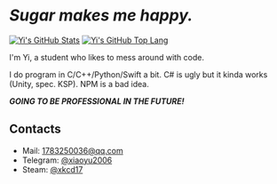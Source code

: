 # *Sugar makes me happy.*

[![Yi's GitHub Stats](https://github-readme-stats.vercel.app/api?username=xiaoyu2006&count_private=true&show_icons=true)](https://github.com/xiaoyu2006)
[![Yi's GitHub Top Lang](https://github-readme-stats.vercel.app/api/top-langs/?username=xiaoyu2006&hide=html,css,javascript&layout=compact)](https://github.com/xiaoyu2006)

I'm Yi, a student who likes to mess around with code.

I do program in C/C++/Python/Swift a bit. C# is ugly but it kinda works (Unity, spec. KSP). NPM is a bad idea.

***GOING TO BE PROFESSIONAL IN THE FUTURE!***

## Contacts
- Mail: [1783250036@qq.com](mailto:1783250036@qq.com)
- Telegram: [@xiaoyu2006](https://t.me/xiaoyu2006)
- Steam: [@xkcd17](https://steamcommunity.com/id/xiaoyu2006/)
